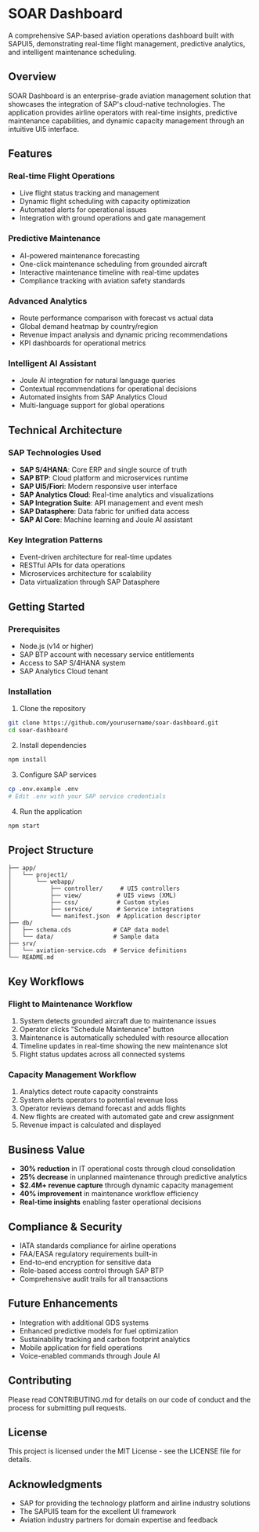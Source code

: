 # SOAR Dashboard

A comprehensive SAP-based aviation operations dashboard built with SAPUI5, demonstrating real-time flight management, predictive analytics, and intelligent maintenance scheduling.

## Overview

SOAR Dashboard is an enterprise-grade aviation management solution that showcases the integration of SAP's cloud-native technologies. The application provides airline operators with real-time insights, predictive maintenance capabilities, and dynamic capacity management through an intuitive UI5 interface.

## Features

### Real-time Flight Operations
- Live flight status tracking and management
- Dynamic flight scheduling with capacity optimization
- Automated alerts for operational issues
- Integration with ground operations and gate management

### Predictive Maintenance
- AI-powered maintenance forecasting
- One-click maintenance scheduling from grounded aircraft
- Interactive maintenance timeline with real-time updates
- Compliance tracking with aviation safety standards

### Advanced Analytics
- Route performance comparison with forecast vs actual data
- Global demand heatmap by country/region
- Revenue impact analysis and dynamic pricing recommendations
- KPI dashboards for operational metrics

### Intelligent AI Assistant
- Joule AI integration for natural language queries
- Contextual recommendations for operational decisions
- Automated insights from SAP Analytics Cloud
- Multi-language support for global operations

## Technical Architecture

### SAP Technologies Used
- **SAP S/4HANA**: Core ERP and single source of truth
- **SAP BTP**: Cloud platform and microservices runtime
- **SAP UI5/Fiori**: Modern responsive user interface
- **SAP Analytics Cloud**: Real-time analytics and visualizations
- **SAP Integration Suite**: API management and event mesh
- **SAP Datasphere**: Data fabric for unified data access
- **SAP AI Core**: Machine learning and Joule AI assistant

### Key Integration Patterns
- Event-driven architecture for real-time updates
- RESTful APIs for data operations
- Microservices architecture for scalability
- Data virtualization through SAP Datasphere

## Getting Started

### Prerequisites
- Node.js (v14 or higher)
- SAP BTP account with necessary service entitlements
- Access to SAP S/4HANA system
- SAP Analytics Cloud tenant

### Installation

1. Clone the repository
```bash
git clone https://github.com/yourusername/soar-dashboard.git
cd soar-dashboard
```

2. Install dependencies
```bash
npm install
```

3. Configure SAP services
```bash
cp .env.example .env
# Edit .env with your SAP service credentials
```

4. Run the application
```bash
npm start
```

## Project Structure

```
├── app/
│   └── project1/
│       └── webapp/
│           ├── controller/     # UI5 controllers
│           ├── view/          # UI5 views (XML)
│           ├── css/           # Custom styles
│           ├── service/       # Service integrations
│           └── manifest.json  # Application descriptor
├── db/
│   ├── schema.cds            # CAP data model
│   └── data/                 # Sample data
├── srv/
│   └── aviation-service.cds  # Service definitions
└── README.md
```

## Key Workflows

### Flight to Maintenance Workflow
1. System detects grounded aircraft due to maintenance issues
2. Operator clicks "Schedule Maintenance" button
3. Maintenance is automatically scheduled with resource allocation
4. Timeline updates in real-time showing the new maintenance slot
5. Flight status updates across all connected systems

### Capacity Management Workflow
1. Analytics detect route capacity constraints
2. System alerts operators to potential revenue loss
3. Operator reviews demand forecast and adds flights
4. New flights are created with automated gate and crew assignment
5. Revenue impact is calculated and displayed

## Business Value

- **30% reduction** in IT operational costs through cloud consolidation
- **25% decrease** in unplanned maintenance through predictive analytics
- **$2.4M+ revenue capture** through dynamic capacity management
- **40% improvement** in maintenance workflow efficiency
- **Real-time insights** enabling faster operational decisions

## Compliance & Security

- IATA standards compliance for airline operations
- FAA/EASA regulatory requirements built-in
- End-to-end encryption for sensitive data
- Role-based access control through SAP BTP
- Comprehensive audit trails for all transactions

## Future Enhancements

- Integration with additional GDS systems
- Enhanced predictive models for fuel optimization
- Sustainability tracking and carbon footprint analytics
- Mobile application for field operations
- Voice-enabled commands through Joule AI

## Contributing

Please read CONTRIBUTING.md for details on our code of conduct and the process for submitting pull requests.

## License

This project is licensed under the MIT License - see the LICENSE file for details.

## Acknowledgments

- SAP for providing the technology platform and airline industry solutions
- The SAPUI5 team for the excellent UI framework
- Aviation industry partners for domain expertise and feedback
